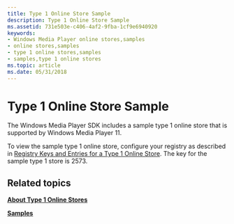```yaml
---
title: Type 1 Online Store Sample
description: Type 1 Online Store Sample
ms.assetid: 731e503e-c406-4af2-9fba-1cf9e6940920
keywords:
- Windows Media Player online stores,samples
- online stores,samples
- type 1 online stores,samples
- samples,type 1 online stores
ms.topic: article
ms.date: 05/31/2018
---
```


# Type 1 Online Store Sample

The Windows Media Player SDK includes a sample type 1 online store that is supported by Windows Media Player 11.

To view the sample type 1 online store, configure your registry as described in [Registry Keys and Entries for a Type 1 Online Store](registry-keys-and-entries-for-a-type-1-online-store.md). The key for the sample type 1 store is 2573.

## Related topics

<dl> <dt>

[**About Type 1 Online Stores**](about-type-1-online-stores.md)
</dt> <dt>

[**Samples**](samples.md)
</dt> </dl>

 

 




